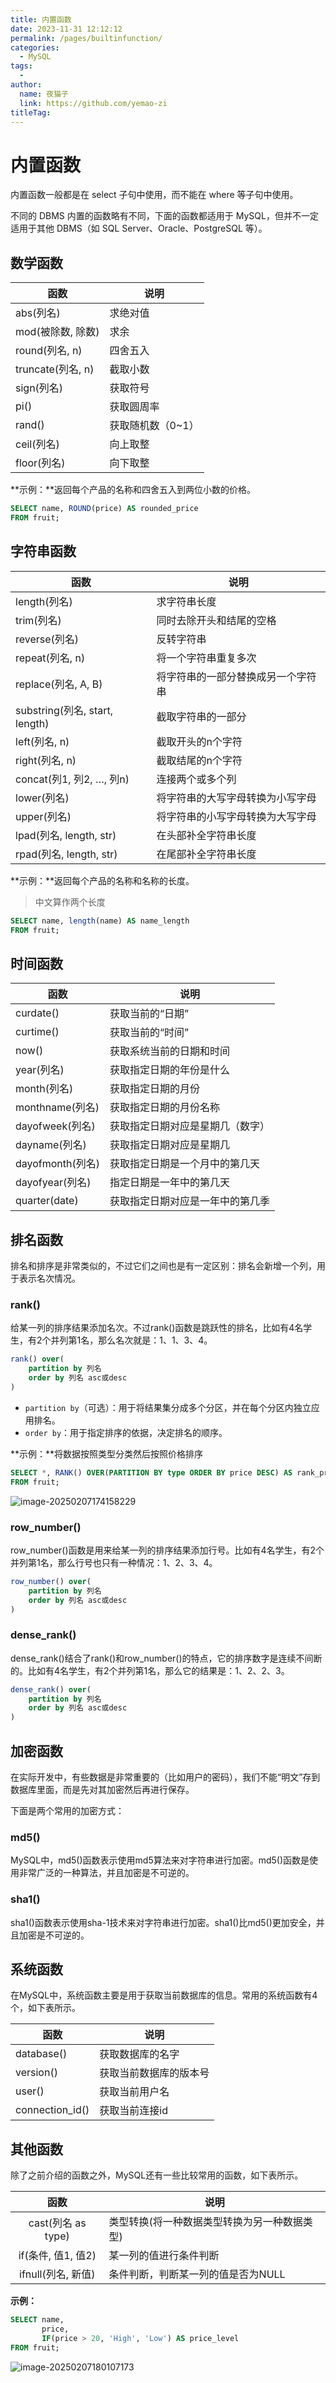 ```yaml
---
title: 内置函数
date: 2023-11-31 12:12:12
permalink: /pages/builtinfunction/
categories:
  - MySQL
tags:
  - 
author: 
  name: 夜猫子
  link: https://github.com/yemao-zi
titleTag: 
---
```


# 内置函数

内置函数一般都是在 select 子句中使用，而不能在 where 等子句中使用。

不同的 DBMS 内置的函数略有不同，下面的函数都适用于 MySQL，但并不一定适用于其他 DBMS（如 SQL Server、Oracle、PostgreSQL 等）。

<!-- more -->

## 数学函数

| **函数**          | **说明**          |
| ----------------- | ----------------- |
| abs(列名)         | 求绝对值          |
| mod(被除数, 除数) | 求余              |
| round(列名, n)    | 四舍五入          |
| truncate(列名, n) | 截取小数          |
| sign(列名)        | 获取符号          |
| pi()              | 获取圆周率        |
| rand()            | 获取随机数（0~1） |
| ceil(列名)        | 向上取整          |
| floor(列名)       | 向下取整          |

**示例：**返回每个产品的名称和四舍五入到两位小数的价格。

```sql
SELECT name, ROUND(price) AS rounded_price
FROM fruit;
```

## 字符串函数

| **函数**                       | **说明**                           |
| ------------------------------ | ---------------------------------- |
| length(列名)                   | 求字符串长度                       |
| trim(列名)                     | 同时去除开头和结尾的空格           |
| reverse(列名)                  | 反转字符串                         |
| repeat(列名, n)                | 将一个字符串重复多次               |
| replace(列名, A, B)            | 将字符串的一部分替换成另一个字符串 |
| substring(列名, start, length) | 截取字符串的一部分                 |
| left(列名, n)                  | 截取开头的n个字符                  |
| right(列名, n)                 | 截取结尾的n个字符                  |
| concat(列1, 列2, …, 列n)       | 连接两个或多个列                   |
| lower(列名)                    | 将字符串的大写字母转换为小写字母   |
| upper(列名)                    | 将字符串的小写字母转换为大写字母   |
| lpad(列名, length, str)        | 在头部补全字符串长度               |
| rpad(列名, length, str)        | 在尾部补全字符串长度               |

**示例：**返回每个产品的名称和名称的长度。

> 中文算作两个长度

```sql
SELECT name, length(name) AS name_length
FROM fruit;
```

## 时间函数

| **函数**         | **说明**                         |
| ---------------- | -------------------------------- |
| curdate()        | 获取当前的“日期”                 |
| curtime()        | 获取当前的“时间”                 |
| now()            | 获取系统当前的日期和时间         |
| year(列名)       | 获取指定日期的年份是什么         |
| month(列名)      | 获取指定日期的月份               |
| monthname(列名)  | 获取指定日期的月份名称           |
| dayofweek(列名)  | 获取指定日期对应是星期几（数字） |
| dayname(列名)    | 获取指定日期对应是星期几         |
| dayofmonth(列名) | 获取指定日期是一个月中的第几天   |
| dayofyear(列名)  | 指定日期是一年中的第几天         |
| quarter(date)    | 获取指定日期对应是一年中的第几季 |

## 排名函数

排名和排序是非常类似的，不过它们之间也是有一定区别：排名会新增一个列，用于表示名次情况。

### rank()

给某一列的排序结果添加名次。不过rank()函数是跳跃性的排名，比如有4名学生，有2个并列第1名，那么名次就是：1、1、3、4。

```sql
rank() over(
    partition by 列名
    order by 列名 asc或desc
)
```

- `partition by`（可选）：用于将结果集分成多个分区，并在每个分区内独立应用排名。
- `order by`：用于指定排序的依据，决定排名的顺序。

**示例：**将数据按照类型分类然后按照价格排序

```sql
SELECT *, RANK() OVER(PARTITION BY type ORDER BY price DESC) AS rank_price
FROM fruit;
```

![image-20250207174158229](https://s2.loli.net/2025/02/07/KpOEqga4L9I8HJ7.png)

### row_number()

row_number()函数是用来给某一列的排序结果添加行号。比如有4名学生，有2个并列第1名，那么行号也只有一种情况：1、2、3、4。

```sql
row_number() over(
    partition by 列名
    order by 列名 asc或desc
)
```

### dense_rank()

dense_rank()结合了rank()和row_number()的特点，它的排序数字是连续不间断的。比如有4名学生，有2个并列第1名，那么它的结果是：1、2、2、3。

```sql
dense_rank() over(
    partition by 列名
    order by 列名 asc或desc
)
```

## 加密函数

在实际开发中，有些数据是非常重要的（比如用户的密码），我们不能“明文”存到数据库里面，而是先对其加密然后再进行保存。

下面是两个常用的加密方式：

### md5()

MySQL中，md5()函数表示使用md5算法来对字符串进行加密。md5()函数是使用非常广泛的一种算法，并且加密是不可逆的。

### sha1()

sha1()函数表示使用sha-1技术来对字符串进行加密。sha1()比md5()更加安全，并且加密是不可逆的。

## 系统函数

在MySQL中，系统函数主要是用于获取当前数据库的信息。常用的系统函数有4个，如下表所示。

| **函数**        | **说明**               |
| --------------- | ---------------------- |
| database()      | 获取数据库的名字       |
| version()       | 获取当前数据库的版本号 |
| user()          | 获取当前用户名         |
| connection_id() | 获取当前连接id         |

## 其他函数

除了之前介绍的函数之外，MySQL还有一些比较常用的函数，如下表所示。

|      **函数**      | **说明**                                     |
| :----------------: | -------------------------------------------- |
| cast(列名 as type) | 类型转换(将一种数据类型转换为另一种数据类型) |
| if(条件, 值1, 值2) | 某一列的值进行条件判断                       |
| ifnull(列名, 新值) | 条件判断，判断某一列的值是否为NULL           |

**示例：**

```sql
SELECT name, 
       price, 
       IF(price > 20, 'High', 'Low') AS price_level
FROM fruit;
```

![image-20250207180107173](https://s2.loli.net/2025/02/07/F3SNcJbgRuOKqQh.png)
